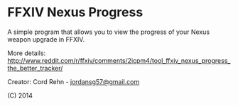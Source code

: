 FFXIV Nexus Progress
=========================

A simple program that allows you to view the progress of your Nexus weapon upgrade in FFXIV.

More details:
http://www.reddit.com/r/ffxiv/comments/2icpm4/tool_ffxiv_nexus_progress_the_better_tracker/




Creator:
  Cord Rehn - <jordansg57@gmail.com>

(C) 2014
